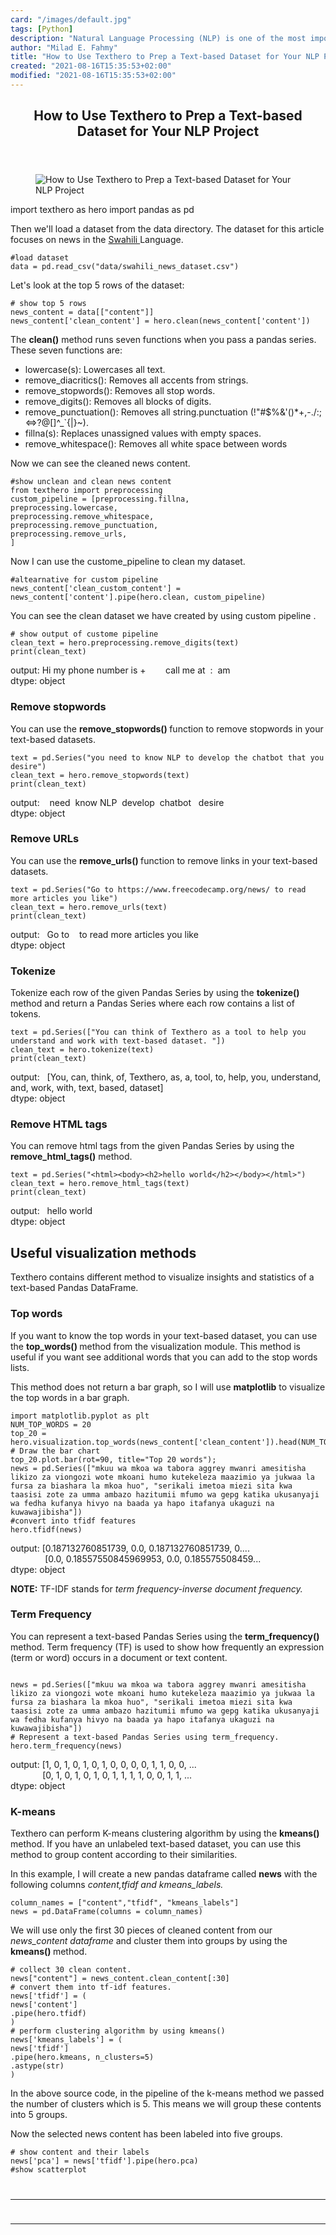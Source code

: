 ```yaml
---
card: "/images/default.jpg"
tags: [Python]
description: "Natural Language Processing (NLP) is one of the most importan"
author: "Milad E. Fahmy"
title: "How to Use Texthero to Prep a Text-based Dataset for Your NLP Project"
created: "2021-08-16T15:35:53+02:00"
modified: "2021-08-16T15:35:53+02:00"
---
```

<div class="site-wrapper">
<main id="site-main" class="site-main outer">
<div class="inner">
<article class="post-full post tag-python tag-nlp tag-data-analysis ">
<header class="post-full-header">
<h1 class="post-full-title">How to Use Texthero to Prep a Text-based Dataset for Your NLP Project</h1>
</header>
<figure class="post-full-image">
<picture>
<source media="(max-width: 700px)" sizes="1px" srcset="data:image/gif;base64,R0lGODlhAQABAIAAAAAAAP///yH5BAEAAAAALAAAAAABAAEAAAIBRAA7 1w">
<source media="(min-width: 701px)" sizes="(max-width: 800px) 400px,
(max-width: 1170px) 700px,
1400px" srcset="/news/content/images/size/w300/2020/07/priscilla-du-preez-I79wWVFyhEQ-unsplash.jpg 300w,
/news/content/images/size/w600/2020/07/priscilla-du-preez-I79wWVFyhEQ-unsplash.jpg 600w,
/news/content/images/size/w1000/2020/07/priscilla-du-preez-I79wWVFyhEQ-unsplash.jpg 1000w,
/news/content/images/size/w2000/2020/07/priscilla-du-preez-I79wWVFyhEQ-unsplash.jpg 2000w">
<img onerror="this.style.display='none'" src="/news/content/images/size/w2000/2020/07/priscilla-du-preez-I79wWVFyhEQ-unsplash.jpg" alt="How to Use Texthero to Prep a Text-based Dataset for Your NLP Project">
</picture>
</figure>
<section class="post-full-content">
<div class="post-content">
import texthero as hero
import pandas as pd</code></pre><p>Then we'll load a dataset from the data directory. The dataset for this article focuses on news in the <a href="https://medium.com/@Davis_David/meet-the-winners-of-swahili-news-classification-challenge-60f5edd7aa9">Swahili </a>Language.</p><pre><code class="language-python">#load dataset
data = pd.read_csv("data/swahili_news_dataset.csv")</code></pre><p>Let's look at the top 5 rows of the dataset:</p><pre><code class="language-python"># show top 5 rows
news_content = data[["content"]]
news_content['clean_content'] = hero.clean(news_content['content'])</code></pre><p>The <strong>clean()</strong> method runs seven functions when you pass a pandas series. These seven functions are:</p><ul><li>lowercase(s): Lowercases all text.</li><li>remove_diacritics(): Removes all accents from strings.</li><li>remove_stopwords(): Removes all stop words.</li><li>remove_digits(): Removes all blocks of digits.</li><li>remove_punctuation(): Removes all string.punctuation (!"#$%&amp;'()*+,-./:;&lt;=&gt;?@[]^_`{|}~).</li><li>fillna(s): Replaces unassigned values with empty spaces.</li><li>remove_whitespace(): Removes all white space between words</li></ul><p>Now we can see the cleaned news content.</p><pre><code class="language-python">#show unclean and clean news content
from texthero import preprocessing
custom_pipeline = [preprocessing.fillna,
preprocessing.lowercase,
preprocessing.remove_whitespace,
preprocessing.remove_punctuation,
preprocessing.remove_urls,
]</code></pre><p>Now I can use the custome_pipeline to clean my dataset.</p><pre><code class="language-python">#altearnative for custom pipeline
news_content['clean_custom_content'] = news_content['content'].pipe(hero.clean, custom_pipeline)</code></pre><p>You can see the clean dataset we have created by using custom pipeline .</p><pre><code class="language-python"># show output of custome pipeline
clean_text = hero.preprocessing.remove_digits(text)
print(clean_text)</code></pre><p>output: Hi my phone number is + &nbsp; &nbsp; &nbsp; &nbsp;call me at &nbsp;: &nbsp;am <br>dtype: object</p><h3 id="remove-stopwords">Remove stopwords</h3><p>You can use the <strong>remove_stopwords() </strong>function to remove stopwords in your text-based datasets.</p><pre><code class="language-python">text = pd.Series("you need to know NLP to develop the chatbot that you desire")
clean_text = hero.remove_stopwords(text)
print(clean_text) </code></pre><p> output: &nbsp; &nbsp;need &nbsp;know NLP &nbsp;develop &nbsp;chatbot &nbsp; desire<br> dtype: object</p><h3 id="remove-urls">Remove URLs</h3><p>You can use the <strong>remove_urls() </strong>function to remove links in your text-based datasets.</p><pre><code class="language-python">text = pd.Series("Go to https://www.freecodecamp.org/news/ to read more articles you like")
clean_text = hero.remove_urls(text)
print(clean_text)</code></pre><p>output: &nbsp; Go to &nbsp; &nbsp;to read more articles you like <br>dtype: object</p><h3 id="tokenize">Tokenize</h3><p>Tokenize each row of the given Pandas Series by using the <strong>tokenize() </strong>method and return a Pandas Series where each row contains a list of tokens.</p><pre><code class="language-python">text = pd.Series(["You can think of Texthero as a tool to help you understand and work with text-based dataset. "])
clean_text = hero.tokenize(text)
print(clean_text)</code></pre><p>output: &nbsp; [You, can, think, of, Texthero, as, a, tool, to, help, you, understand, and, work, with, text, based, dataset]<br> dtype: object</p><h3 id="remove-html-tags">Remove HTML tags</h3><p>You can remove html tags from the given Pandas Series by using the <strong>remove_html_tags()</strong> method.</p><pre><code class="language-python">text = pd.Series("&lt;html&gt;&lt;body&gt;&lt;h2&gt;hello world&lt;/h2&gt;&lt;/body&gt;&lt;/html&gt;")
clean_text = hero.remove_html_tags(text)
print(clean_text)</code></pre><p>output: &nbsp; hello world <br>dtype: object</p><h2 id="useful-visualization-methods">Useful visualization methods</h2><p>Texthero contains different method to visualize insights and statistics of a text-based Pandas DataFrame.</p><h3 id="top-words">Top words</h3><p>If you want to know the top words in your text-based dataset, you can use the <strong>top_words() </strong>method from the visualization module. This method is useful if you want see additional words that you can add to the stop words lists.</p><p>This method does not return a bar graph, so I will use <strong>matplotlib</strong> to visualize the top words in a bar graph.</p><pre><code class="language-python">import matplotlib.pyplot as plt
NUM_TOP_WORDS = 20
top_20 = hero.visualization.top_words(news_content['clean_content']).head(NUM_TOP_WORDS)
# Draw the bar chart
top_20.plot.bar(rot=90, title="Top 20 words");
news = pd.Series(["mkuu wa mkoa wa tabora aggrey mwanri amesitisha likizo za viongozi wote mkoani humo kutekeleza maazimio ya jukwaa la fursa za biashara la mkoa huo", "serikali imetoa miezi sita kwa taasisi zote za umma ambazo hazitumii mfumo wa gepg katika ukusanyaji wa fedha kufanya hivyo na baada ya hapo itafanya ukaguzi na kuwawajibisha"])
#convert into tfidf features
hero.tfidf(news)</code></pre><p>output: [0.187132760851739, 0.0, 0.187132760851739, 0....<br> &nbsp; &nbsp; &nbsp; &nbsp; &nbsp; &nbsp; &nbsp; [0.0, 0.18557550845969953, 0.0, 0.185575508459... <br>dtype: object</p><p><strong>NOTE:</strong> TF-IDF stands for<em> term frequency-inverse document frequency.</em></p><h3 id="term-frequency">Term Frequency</h3><p>You can represent a text-based Pandas Series using the <strong>term_frequency()</strong> method. Term frequency (TF) is used to show how frequently an expression (term or word) occurs in a document or text content.</p><pre><code class="language-python">
news = pd.Series(["mkuu wa mkoa wa tabora aggrey mwanri amesitisha likizo za viongozi wote mkoani humo kutekeleza maazimio ya jukwaa la fursa za biashara la mkoa huo", "serikali imetoa miezi sita kwa taasisi zote za umma ambazo hazitumii mfumo wa gepg katika ukusanyaji wa fedha kufanya hivyo na baada ya hapo itafanya ukaguzi na kuwawajibisha"])
# Represent a text-based Pandas Series using term_frequency.
hero.term_frequency(news)</code></pre><p>output: [1, 0, 1, 0, 1, 0, 1, 0, 0, 0, 0, 1, 1, 0, 0, ... <br> &nbsp; &nbsp; &nbsp; &nbsp; &nbsp; &nbsp; &nbsp;[0, 1, 0, 1, 0, 1, 0, 1, 1, 1, 1, 0, 0, 1, 1, ... <br>dtype: object</p><h3 id="k-means">K-means</h3><p>Texthero can perform K-means clustering algorithm by using the <strong>kmeans() </strong>method. If you have an unlabeled text-based dataset, you can use this method to group content according to their similarities.</p><p>In this example, I will create a new pandas dataframe called <strong>news</strong> with the following columns <em>content,tfidf and kmeans_labels.</em></p><pre><code>column_names = ["content","tfidf", "kmeans_labels"]
news = pd.DataFrame(columns = column_names)
</code></pre><p>We will use only the first 30 pieces of cleaned content from our <em>news_content dataframe</em> and cluster them into groups by using the <strong>kmeans() </strong>method.</p><pre><code class="language-python"># collect 30 clean content.
news["content"] = news_content.clean_content[:30]
# convert them into tf-idf features.
news['tfidf'] = (
news['content']
.pipe(hero.tfidf)
)
# perform clustering algorithm by using kmeans()
news['kmeans_labels'] = (
news['tfidf']
.pipe(hero.kmeans, n_clusters=5)
.astype(str)
)</code></pre><p>In the above source code, in the pipeline of the k-means method we passed the number of clusters which is 5. This means we will group these contents into 5 groups.</p><p>Now the selected news content has been labeled into five groups.</p><pre><code class="language-python"># show content and their labels
news['pca'] = news['tfidf'].pipe(hero.pca)
#show scatterplot
</div>
<hr>
<hr>
</section>
</article>
</div>
</main>
</div>
<!-- Google Tag Manager (noscript) -->
<!-- End Google Tag Manager (noscript) -->
